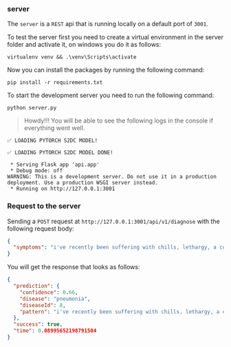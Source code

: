 ### server

The `server` is a `REST` api that is running locally on a default port of `3001`.

To test the server first you need to create a virtual environment in the server folder and activate it, on windows you do it as follows:

```shell
virtualenv venv && .\venv\Scripts\activate
```

Now you can install the packages by running the following command:

```shell
pip install -r requirements.txt
```

To start the development server you need to run the following command:

```shell
python server.py
```

> Howdy!!! You will be able to see the following logs in the console if everything went well.

```shell
✅ LOADING PYTORCH S2DC MODEL!

✅ LOADING PYTORCH S2DC MODEL DONE!

 * Serving Flask app 'api.app'
 * Debug mode: off
WARNING: This is a development server. Do not use it in a production deployment. Use a production WSGI server instead.
 * Running on http://127.0.0.1:3001
```

### Request to the server

Sending a `POST` request at `http://127.0.0.1:3001/api/v1/diagnose` with the following request body:

```json
{
  "symptoms": "i've recently been suffering with chills, lethargy, a cough, a high temperature, and difficulties breathing."
}
```

You will get the response that looks as follows:

```json
{
  "prediction": {
    "confidence": 0.66,
    "disease": "pneumonia",
    "diseaseId": 8,
    "pattern": "i've recently been suffering with chills, lethargy, a cough, a high temperature, and difficulties breathing."
  },
  "success": true,
  "time": 0.08995652198791504
}
```

